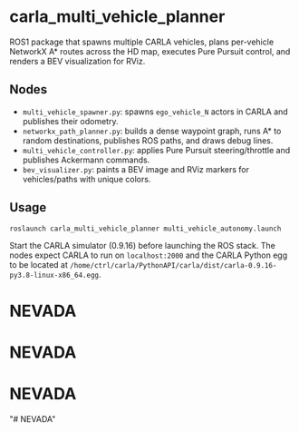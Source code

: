 # carla_multi_vehicle_planner

ROS1 package that spawns multiple CARLA vehicles, plans per-vehicle NetworkX A* routes across the HD map, executes Pure Pursuit control, and renders a BEV visualization for RViz.

## Nodes

- `multi_vehicle_spawner.py`: spawns `ego_vehicle_N` actors in CARLA and publishes their odometry.
- `networkx_path_planner.py`: builds a dense waypoint graph, runs A* to random destinations, publishes ROS paths, and draws debug lines.
- `multi_vehicle_controller.py`: applies Pure Pursuit steering/throttle and publishes Ackermann commands.
- `bev_visualizer.py`: paints a BEV image and RViz markers for vehicles/paths with unique colors.

## Usage

```
roslaunch carla_multi_vehicle_planner multi_vehicle_autonomy.launch
```

Start the CARLA simulator (0.9.16) before launching the ROS stack. The nodes expect CARLA to run on `localhost:2000` and the CARLA Python egg to be located at `/home/ctrl/carla/PythonAPI/carla/dist/carla-0.9.16-py3.8-linux-x86_64.egg`.
# NEVADA
# NEVADA
# NEVADA
"# NEVADA" 

